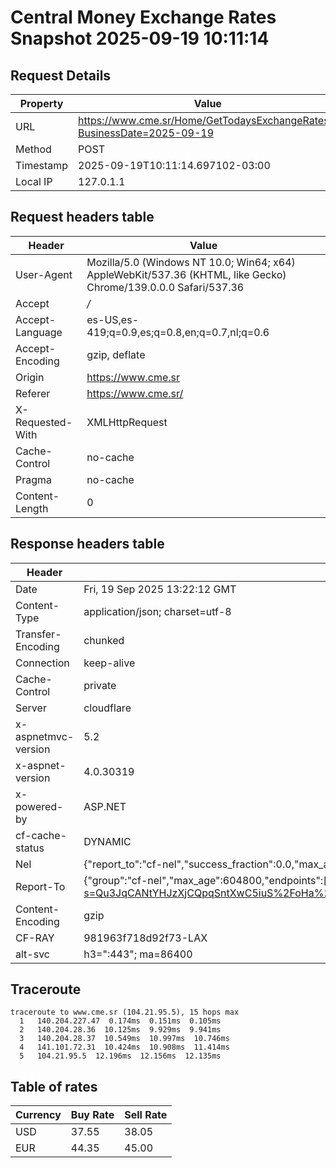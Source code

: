 # Central Money Exchange Rates Snapshot 2025-09-19 10:11:14
## Request Details

| Property | Value |
|----------|-------|
| URL | https://www.cme.sr/Home/GetTodaysExchangeRates/?BusinessDate=2025-09-19 |
| Method | POST |
| Timestamp | 2025-09-19T10:11:14.697102-03:00 |
| Local IP | 127.0.1.1 |
    
## Request headers table

| Header | Value |
|--------|-------|
| User-Agent | Mozilla/5.0 (Windows NT 10.0; Win64; x64) AppleWebKit/537.36 (KHTML, like Gecko) Chrome/139.0.0.0 Safari/537.36 |
| Accept | */* |
| Accept-Language | es-US,es-419;q=0.9,es;q=0.8,en;q=0.7,nl;q=0.6 |
| Accept-Encoding | gzip, deflate |
| Origin | https://www.cme.sr |
| Referer | https://www.cme.sr/ |
| X-Requested-With | XMLHttpRequest |
| Cache-Control | no-cache |
| Pragma | no-cache |
| Content-Length | 0 |

    
## Response headers table
| Header | Value |
|--------|-------|
| Date | Fri, 19 Sep 2025 13:22:12 GMT |
| Content-Type | application/json; charset=utf-8 |
| Transfer-Encoding | chunked |
| Connection | keep-alive |
| Cache-Control | private |
| Server | cloudflare |
| x-aspnetmvc-version | 5.2 |
| x-aspnet-version | 4.0.30319 |
| x-powered-by | ASP.NET |
| cf-cache-status | DYNAMIC |
| Nel | {"report_to":"cf-nel","success_fraction":0.0,"max_age":604800} |
| Report-To | {"group":"cf-nel","max_age":604800,"endpoints":[{"url":"https://a.nel.cloudflare.com/report/v4?s=Qu3JqCANtYHJzXjCQpqSntXwC5iuS%2FoHa%2FfIzn1FY%2BvL4zbeehY8xpuI0KNTBi%2B9qTJvmOJDfFQNrqXGOUXPP39II3JeOs14qbY%3D"}]} |
| Content-Encoding | gzip |
| CF-RAY | 981963f718d92f73-LAX |
| alt-svc | h3=":443"; ma=86400 |

## Traceroute 

```
traceroute to www.cme.sr (104.21.95.5), 15 hops max
  1   140.204.227.47  0.174ms  0.151ms  0.105ms 
  2   140.204.28.36  10.125ms  9.929ms  9.941ms 
  3   140.204.28.37  10.549ms  10.997ms  10.746ms 
  4   141.101.72.31  10.424ms  10.908ms  11.414ms 
  5   104.21.95.5  12.196ms  12.156ms  12.135ms 

```


## Table of rates

| Currency | Buy Rate | Sell Rate |
|----------|----------|-----------|
| USD | 37.55 | 38.05 |
| EUR | 44.35 | 45.00 |

